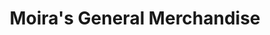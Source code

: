 ---
title: "Moira's General Merchandise"
url: /batangas-city/moiras-general-merchandise/
shop: convenience
---